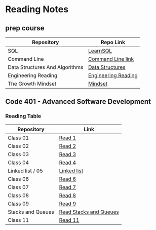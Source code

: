 # Reading Notes
## prep course

| Repository  |     Repo Link    |
| ----------- | ----------- |
|    SQL      |[LearnSQL](https://github.com/saifobe/reading-notes/blob/main/ReadNotes/prep/sql.md)|
|    Command Line      |[Command Line link](https://github.com/saifobe/reading-notes/blob/main/ReadNotes/prep/Terminal.md)|
|    Data Structures And Algorithms     |[Data Structures](https://github.com/saifobe/reading-notes/blob/main/ReadNotes/prep/DataStructuresAndAlgorithms.md)|
|    Engineering Reading    |[Engineering Reading](https://github.com/saifobe/reading-notes/blob/main/ReadNotes/prep/Engineering%20Reading.md)|
|    The Growth Mindset      |[Mindset](https://github.com/saifobe/reading-notes/blob/main/ReadNotes/prep/Mindset.md)|


## Code 401 - Advanced Software Development

### Reading Table 

| Repository  |     Link    |
| ----------- | ----------- |
| Class 01    |  [Read 1](https://github.com/saifobe/reading-notes/blob/main/ReadNotes/ReadClass01.md ) |
| Class 02    |   [Read 2](https://github.com/saifobe/reading-notes/blob/main/ReadNotes/ReadClass02.md)   |
| Class 03    |   [Read 3](https://github.com/saifobe/reading-notes/blob/main/ReadNotes/ReadClass03.md )   |
| Class 04    |   [Read 4](./ReadNotes/ReadClass04.md)   |
|Linked list / 05 |   [Linked list ](/ReadLinkedList.md)   |
| Class 06    |   [Read 6](./ReadNotes/ReadClass06.md)   |
| Class 07    |   [Read 7](./ReadNotes/ReadClass07.md)   |
| Class 08    |   [Read 8](./ReadNotes/ReadClass08.md)   |
| Class 09    |   [Read 9](./ReadNotes/ReadClass09.md)   |
| Stacks and Queues |   [Read Stacks and Queues](./ReadStacksAndQueues.md)   |
| Class 11    |   [Read 11](./ReadNotes/ReadClass11.md)   |